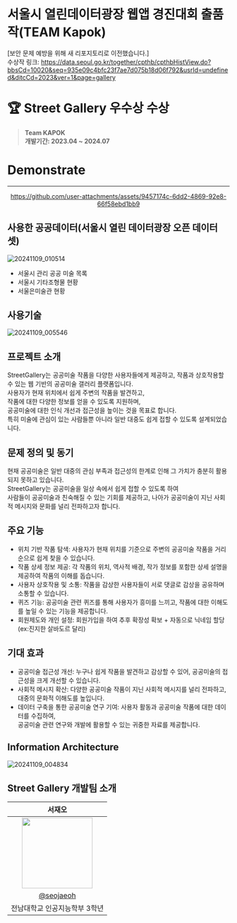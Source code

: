 # 서울시 열린데이터광장 웹앱 경진대회 출품작(TEAM Kapok)

[보안 문제 예방을 위해 새 리포지토리로 이전했습니다.]
<br>
수상작 링크: https://data.seoul.go.kr/together/cpthb/cpthbHistView.do?bbsCd=10020&seq=935e09c4bfc23f7ae7d075b18d06f792&usrId=undefined&ditcCd=2023&ver=1&page=gallery

# 🏆 Street Gallery 우수상 수상
> **Team KAPOK** <br/> **개발기간: 2023.04 ~ 2024.07**

# Demonstrate
---
<div align="center">
  

https://github.com/user-attachments/assets/9457174c-6dd2-4869-92e8-66f58ebd1bb9


</div>

## 사용한 공공데이터(서울시 열린 데이터광장 오픈 데이터셋)
![20241109_010514](https://github.com/user-attachments/assets/9dd9383e-d8f8-4a88-969d-f2b3678880a2)
- 서울시 관리 공공 미술 목록
- 서울시 기타조형물 현황
- 서울은미술관 현황

## 사용기술
![20241109_005546](https://github.com/user-attachments/assets/1084a686-c717-4d58-aaa0-fd23dd720306)

## 프로젝트 소개
StreetGallery는 공공미술 작품을 다양한 사용자들에게 제공하고, 작품과 상호작용할 수 있는 웹 기반의 공공미술 갤러리 플랫폼입니다.<br>
사용자가 현재 위치에서 쉽게 주변의 작품을 발견하고,<br> 
작품에 대한 다양한 정보를 얻을 수 있도록 지원하며,<br> 
공공미술에 대한 인식 개선과 접근성을 높이는 것을 목표로 합니다.<br> 
특히 미술에 관심이 있는 사람들뿐 아니라 일반 대중도 쉽게 접할 수 있도록 설계되었습니다.

## 문제 정의 및 동기
현재 공공미술은 일반 대중의 관심 부족과 접근성의 한계로 인해 그 가치가 충분히 활용되지 못하고 있습니다.<br> 
StreetGallery는 공공미술을 일상 속에서 쉽게 접할 수 있도록 하여<br> 
사람들이 공공미술과 친숙해질 수 있는 기회를 제공하고, 
나아가 공공미술이 지닌 사회적 메시지와 문화를 널리 전파하고자 합니다.

## 주요 기능
- 위치 기반 작품 탐색: 사용자가 현재 위치를 기준으로 주변의 공공미술 작품을 거리 순으로 쉽게 찾을 수 있습니다.
- 작품 상세 정보 제공: 각 작품의 위치, 역사적 배경, 작가 정보를 포함한 상세 설명을 제공하여 작품의 이해를 돕습니다.
- 사용자 상호작용 및 소통: 작품을 감상한 사용자들이 서로 댓글로 감상을 공유하며 소통할 수 있습니다.
- 퀴즈 기능: 공공미술 관련 퀴즈를 통해 사용자가 흥미를 느끼고, 작품에 대한 이해도를 높일 수 있는 기능을 제공합니다.
- 회원제도와 개인 설정: 회원가입을 하여 추후 확장성 확보 + 자동으로 닉네임 할당(ex:진지한 살바도르 달리)

## 기대 효과
- 공공미술 접근성 개선: 누구나 쉽게 작품을 발견하고 감상할 수 있어, 공공미술의 접근성을 크게 개선할 수 있습니다.
- 사회적 메시지 확산: 다양한 공공미술 작품이 지닌 사회적 메시지를 널리 전파하고, 대중의 문화적 이해도를 높입니다.
- 데이터 구축을 통한 공공미술 연구 기여: 사용자 활동과 공공미술 작품에 대한 데이터를 수집하여,<br> 
공공미술 관련 연구와 개발에 활용할 수 있는 귀중한 자료를 제공합니다.

## Information Architecture
![20241109_004834](https://github.com/user-attachments/assets/ff0fb6e8-38e7-4fd0-8438-0f55652e664c)

## Street Gallery 개발팀 소개

|      서재오       |                                                                                                          
| :------------------------------------------------------------------------------: |
|   <img width="160px" src="https://avatars.githubusercontent.com/u/90062866?v=4" />    | 
|   [@seojaeoh](https://github.com/seojaeohcode)   |
| 전남대학교 인공지능학부 3학년 | 
